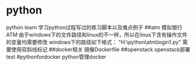 # python

python learn
学习python过程写过的练习脚本以及难点例子
##atm
模拟银行ATM
由于windows下的文件路径和linux的不一样，所以在linux下含有操作文件的变量均需要修改
windows下的路径如下格式：
"H:\\python\\atm\\login1.py"
需要使用双斜线标记
##docker相关
镜像Dockerfile
##openstack
openstack部署
test
#pythonfordocker
python管理docker
